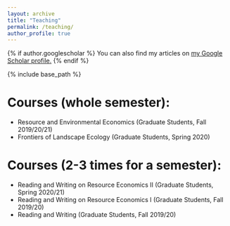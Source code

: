 ```yaml
---
layout: archive
title: "Teaching"
permalink: /teaching/
author_profile: true
---
```


{% if author.googlescholar %}
  You can also find my articles on <u><a href="{{author.googlescholar}}">my Google Scholar profile</a>.</u>
{% endif %}

{% include base_path %}

Courses (whole semester):
=====
* Resource and Environmental Economics (Graduate Students, Fall 2019/20/21)
* Frontiers of Landscape Ecology (Graduate Students, Spring 2020)

Courses (2-3 times for a semester):
=====
* Reading and Writing on Resource Economics II (Graduate Students, Spring 2020/21)
* Reading and Writing on Resource Economics I (Graduate Students, Fall 2019/20)
* Reading and Writing (Graduate Students, Fall 2019/20)
